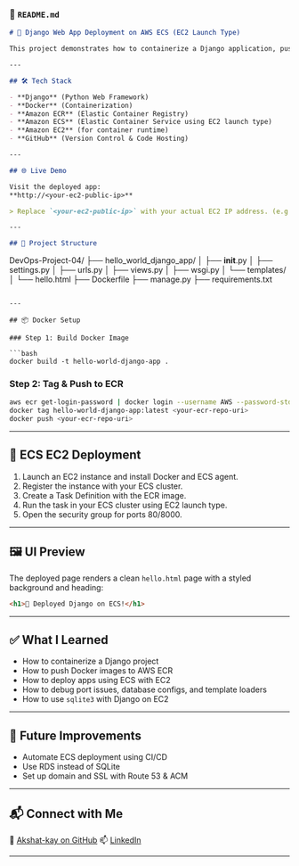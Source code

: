 ### 📄 `README.md`

```markdown
# 🚀 Django Web App Deployment on AWS ECS (EC2 Launch Type)

This project demonstrates how to containerize a Django application, push it to Amazon ECR, and deploy it using **Amazon ECS with EC2 launch type**.

---

## 🛠️ Tech Stack

- **Django** (Python Web Framework)
- **Docker** (Containerization)
- **Amazon ECR** (Elastic Container Registry)
- **Amazon ECS** (Elastic Container Service using EC2 launch type)
- **Amazon EC2** (for container runtime)
- **GitHub** (Version Control & Code Hosting)

---

## 🌐 Live Demo

Visit the deployed app:  
**http://<your-ec2-public-ip>**

> Replace `<your-ec2-public-ip>` with your actual EC2 IP address. (e.g., `http://3.91.155.190`)

---

## 🧱 Project Structure

```

DevOps-Project-04/
├── hello\_world\_django\_app/
│   ├── **init**.py
│   ├── settings.py
│   ├── urls.py
│   ├── views.py
│   ├── wsgi.py
│   └── templates/
│       └── hello.html
├── Dockerfile
├── manage.py
├── requirements.txt

````

---

## 📦 Docker Setup

### Step 1: Build Docker Image

```bash
docker build -t hello-world-django-app .
````

### Step 2: Tag & Push to ECR

```bash
aws ecr get-login-password | docker login --username AWS --password-stdin <aws-account-id>.dkr.ecr.<region>.amazonaws.com
docker tag hello-world-django-app:latest <your-ecr-repo-uri>
docker push <your-ecr-repo-uri>
```

---

## 🚢 ECS EC2 Deployment

1. Launch an EC2 instance and install Docker and ECS agent.
2. Register the instance with your ECS cluster.
3. Create a Task Definition with the ECR image.
4. Run the task in your ECS cluster using EC2 launch type.
5. Open the security group for ports 80/8000.

---

## 🖼️ UI Preview

The deployed page renders a clean `hello.html` page with a styled background and heading:

```html
<h1>🎉 Deployed Django on ECS!</h1>
```

---

## ✅ What I Learned

* How to containerize a Django project
* How to push Docker images to AWS ECR
* How to deploy apps using ECS with EC2
* How to debug port issues, database configs, and template loaders
* How to use `sqlite3` with Django on EC2

---

## 🧠 Future Improvements

* Automate ECS deployment using CI/CD
* Use RDS instead of SQLite
* Set up domain and SSL with Route 53 & ACM

---

## 📬 Connect with Me

👤 [Akshat-kay on GitHub](https://github.com/Akshat-kay)
📫 [LinkedIn](https://linkedin.com/in/786AKSHATK/)

---


